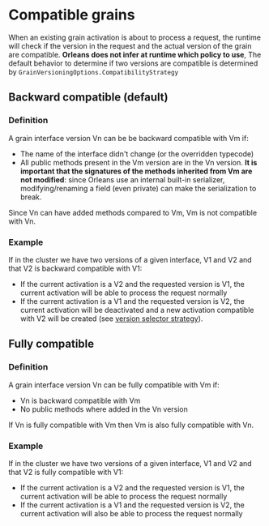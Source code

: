 # Compatible grains

When an existing grain activation is about to process a request, the runtime will check if the version in the request and the actual version of the grain are compatible. __Orleans does not infer at runtime which policy to use__, The default behavior to determine if two versions are compatible is determined by `GrainVersioningOptions.CompatibilityStrategy`

## Backward compatible (default)

### Definition

A grain interface version Vn can be be backward compatible with Vm if:

  - The name of the interface didn't change (or the overridden typecode)
  - All public methods present in the Vm version are in the Vn version. __It is important that the signatures of the methods inherited from Vm are not modified__: since Orleans use an internal built-in serializer, modifying/renaming a field (even private) can make the serialization to break.

Since Vn can have added methods compared to Vm, Vm is not compatible with Vn.

### Example

If in the cluster we have two versions of a given interface, V1 and V2 and that V2 is backward compatible with V1:

  - If the current activation is a V2 and the requested version is V1, the current activation will be able to process the request normally
  - If the current activation is a V1 and the requested version is V2, the current activation will be deactivated and a new activation compatible with V2 will be created (see [version selector strategy](version_selector_strategy.md)).

## Fully compatible

### Definition

A grain interface version Vn can be fully compatible with Vm if:

  - Vn is backward compatible with Vm
  - No public methods where added in the Vn version

If Vn is fully compatible with Vm then Vm is also fully compatible with Vn.

### Example

If in the cluster we have two versions of a given interface, V1 and V2 and that V2 is fully compatible with V1:

  - If the current activation is a V2 and the requested version is V1, the current activation will be able to process the request normally
  - If the current activation is a V1 and the requested version is V2, the current activation will also be able to process the request normally
